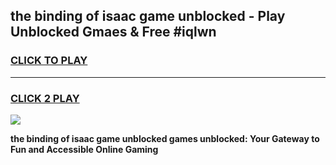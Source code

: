 
## the binding of isaac game unblocked - Play Unblocked Gmaes & Free #iqlwn
<h3>
<a href="https://news.freeplayer.one?title=the_binding_of_isaac_game_unblocked&ref=26F">CLICK TO PLAY</a></h3>
<hr>

<h3>
<a href="https://news.freeplayer.one?title=the_binding_of_isaac_game_unblocked&ref=26F">CLICK 2 PLAY</a>
  
</h3>

<a href="https://news.freeplayer.one?title=the_binding_of_isaac_game_unblocked&ref=26F/"><img src="https://clearcache.store/games.png"></a>


**the binding of isaac game unblocked games unblocked: Your Gateway to Fun and Accessible Online Gaming**
